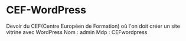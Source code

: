 # CEF-WordPress
Devoir du CEF(Centre Européen de Formation) où l'on doit créer un site vitrine avec WordPress
Nom : admin
Mdp : CEFwordpress
